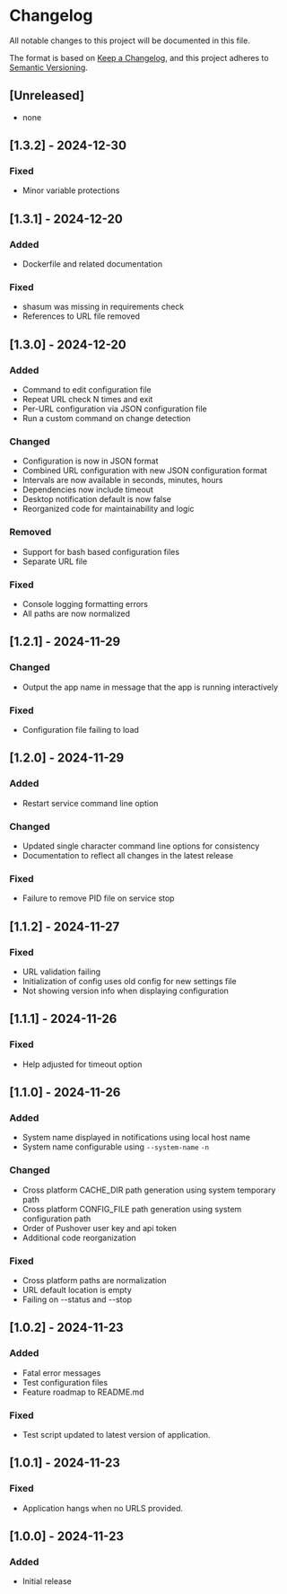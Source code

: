 # Changelog

All notable changes to this project will be documented in this file.

The format is based on [Keep a Changelog](https://keepachangelog.com/en/1.1.0/),
and this project adheres to [Semantic Versioning](https://semver.org/spec/v2.0.0.html).

## [Unreleased]

- none

## [1.3.2] - 2024-12-30

### Fixed

- Minor variable protections

## [1.3.1] - 2024-12-20

### Added

- Dockerfile and related documentation

### Fixed

- shasum was missing in requirements check
- References to URL file removed

## [1.3.0] - 2024-12-20

### Added

- Command to edit configuration file
- Repeat URL check N times and exit
- Per-URL configuration via JSON configuration file
- Run a custom command on change detection

### Changed

- Configuration is now in JSON format
- Combined URL configuration with new JSON configuration format
- Intervals are now available in seconds, minutes, hours
- Dependencies now include timeout
- Desktop notification default is now false
- Reorganized code for maintainability and logic

### Removed

- Support for bash based configuration files
- Separate URL file

### Fixed

- Console logging formatting errors
- All paths are now normalized

## [1.2.1] - 2024-11-29

### Changed

- Output the app name in message that the app is running interactively

### Fixed

- Configuration file failing to load

## [1.2.0] - 2024-11-29

### Added

- Restart service command line option

### Changed

- Updated single character command line options for consistency
- Documentation to reflect all changes in the latest release

### Fixed

- Failure to remove PID file on service stop

## [1.1.2] - 2024-11-27

### Fixed

- URL validation failing
- Initialization of config uses old config for new settings file
- Not showing version info when displaying configuration

## [1.1.1] - 2024-11-26

### Fixed

- Help adjusted for timeout option

## [1.1.0] - 2024-11-26

### Added

- System name displayed in notifications using local host name
- System name configurable using `--system-name` `-n`

### Changed

- Cross platform CACHE_DIR path generation using system temporary path
- Cross platform CONFIG_FILE path generation using system configuration path
- Order of Pushover user key and api token
- Additional code reorganization

### Fixed

- Cross platform paths are normalization
- URL default location is empty
- Failing on --status and --stop

## [1.0.2] - 2024-11-23

### Added

- Fatal error messages
- Test configuration files
- Feature roadmap to README.md

### Fixed

- Test script updated to latest version of application.

## [1.0.1] - 2024-11-23

### Fixed

- Application hangs when no URLS provided.

## [1.0.0] - 2024-11-23

### Added

- Initial release
